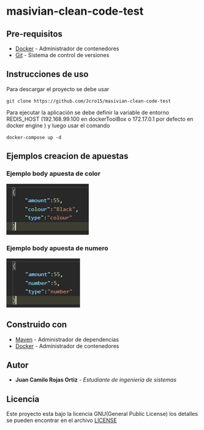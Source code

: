 # masivian-clean-code-test

## Pre-requisitos
* [Docker](https://www.docker.com/) - Administrador de contenedores
* [Git](https://git-scm.com/) - Sistema de control de versiones

## Instrucciones de uso 

Para descargar el proyecto se debe usar 
```
git clone https://github.com/Jcro15/masivian-clean-code-test
```

Para ejecutar la aplicación se debe definir la variable de entorno REDIS_HOST 
(192.168.99.100 en dockerToolBox o 172.17.0.1 por defecto en docker engine ) y luego
usar el comando 

```
docker-compose up -d 
```
## Ejemplos creacion de apuestas
### Ejemplo body apuesta de color
![apuesta de color](img/colourBet.png)
### Ejemplo body apuesta de numero
![apuesta de numero](img/numberBet.png)
## Construido con

* [Maven](https://maven.apache.org/) - Administrador de dependencias
* [Docker](https://www.docker.com/) - Administrador de contenedores


## Autor

* **Juan Camilo Rojas Ortiz** - *Estudiante de ingeniería de sistemas* 

## Licencia

Este proyecto esta bajo la licencia GNU(General Public License) los detalles se pueden encontrar en el archivo [LICENSE](LICENSE)

